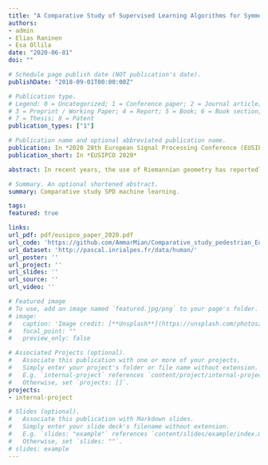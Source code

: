```yaml
---
title: "A Comparative Study of Supervised Learning Algorithms for Symmetric Positive Definite Features"
authors:
- admin
- Elias Raninen
- Esa Ollila
date: "2020-06-01"
doi: ""

# Schedule page publish date (NOT publication's date).
publishDate: "2018-09-01T00:00:00Z"

# Publication type.
# Legend: 0 = Uncategorized; 1 = Conference paper; 2 = Journal article;
# 3 = Preprint / Working Paper; 4 = Report; 5 = Book; 6 = Book section;
# 7 = Thesis; 8 = Patent
publication_types: ["1"]

# Publication name and optional abbreviated publication name.
publication: In *2020 28th European Signal Processing Conference (EUSIPCO)*
publication_short: In *EUSIPCO 2020*

abstract: In recent years, the use of Riemannian geometry has reportedly shown an increased performance for machine learning problems whose features lie in the symmetric positive definite (SPD) manifold. The present paper aims at reviewing several approaches based on this paradigm and provide a reproducible comparison of their output on a classic learning task of pedestrian detection. Notably, the robustness of these approaches to corrupted data will be assessed.

# Summary. An optional shortened abstract.
summary: Comparative study SPD machine learning.

tags:
featured: true

links:
url_pdf: pdf/eusipco_paper_2020.pdf
url_code: 'https://github.com/AmmarMian/Comparative_study_pedestrian_Eusipco'
url_dataset: 'http://pascal.inrialpes.fr/data/human/'
url_poster: ''
url_project: ''
url_slides: ''
url_source: ''
url_video: ''

# Featured image
# To use, add an image named `featured.jpg/png` to your page's folder. 
# image:
#   caption: 'Image credit: [**Unsplash**](https://unsplash.com/photos/pLCdAaMFLTE)'
#   focal_point: ""
#   preview_only: false

# Associated Projects (optional).
#   Associate this publication with one or more of your projects.
#   Simply enter your project's folder or file name without extension.
#   E.g. `internal-project` references `content/project/internal-project/index.md`.
#   Otherwise, set `projects: []`.
projects:
- internal-project

# Slides (optional).
#   Associate this publication with Markdown slides.
#   Simply enter your slide deck's filename without extension.
#   E.g. `slides: "example"` references `content/slides/example/index.md`.
#   Otherwise, set `slides: ""`.
# slides: example
---
```



